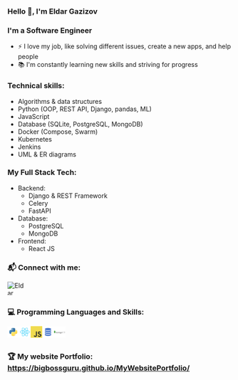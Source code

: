
### Hello 👋, I'm Eldar Gazizov

### I'm a Software Engineer
- ⚡  I love my job, like solving different issues, create a new apps, and help people
- 📚 I'm constantly learning new skills and striving for progress


### Technical skills:
- Algorithms & data structures
- Python (OOP, REST API, Django, pandas, ML)
- JavaScript
- Database (SQLite, PostgreSQL, MongoDB)
- Docker (Compose, Swarm)
- Kubernetes
- Jenkins
- UML & ER diagrams


### My Full Stack Tech:
- Backend:
  - Django & REST Framework
  - Celery
  - FastAPI
- Database:
  - PostgreSQL
  - MongoDB
- Frontend:
  - React JS


### 📬 Connect with me:
[<img align="left" src="https://raw.githubusercontent.com/rahuldkjain/github-profile-readme-generator/master/src/images/icons/Social/linked-in-alt.svg" alt="Eldar Gazizov | LinkedIn" height="30" width="40" />][linkedin]

<br />
<br />

### 💻 Programming Languages and Skills:
<img align="left" target="_blank" alt="Python" width="26px" src="https://raw.githubusercontent.com/github/explore/80688e429a7d4ef2fca1e82350fe8e3517d3494d/topics/python/python.png" />
<img align="left" target="_blank" alt="React" width="26px" src="https://raw.githubusercontent.com/github/explore/80688e429a7d4ef2fca1e82350fe8e3517d3494d/topics/react/react.png" />
<img align="left" target="_blank" alt="JavaScript" width="26px" src="https://raw.githubusercontent.com/github/explore/80688e429a7d4ef2fca1e82350fe8e3517d3494d/topics/javascript/javascript.png" />
<img align="left" target="_blank" alt="SQL" width="26px" src="https://raw.githubusercontent.com/github/explore/80688e429a7d4ef2fca1e82350fe8e3517d3494d/topics/sql/sql.png" />
<img align="left" target="_blank" alt="MongoDB" width="26px" src="https://raw.githubusercontent.com/github/explore/80688e429a7d4ef2fca1e82350fe8e3517d3494d/topics/mongodb/mongodb.png" />

<br />
<br />

### 🏆 My website Portfolio: https://bigbossguru.github.io/MyWebsitePortfolio/

[linkedin]: https://www.linkedin.com/in/eldar-gazizov
